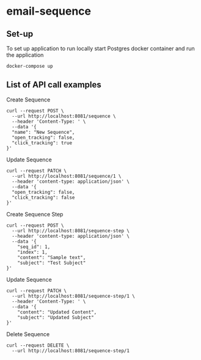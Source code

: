 # email-sequence

## Set-up
To set up application to run locally start Postgres docker container and run the application

```
docker-compose up
```

## List of API call examples
Create Sequence
```
curl --request POST \
  --url http://localhost:8081/sequence \
  --header 'Content-Type: ' \
  --data '{
  "name": "New Sequence",
  "open_tracking": false,
  "click_tracking": true
}'
```

Update Sequence
```
curl --request PATCH \
  --url http://localhost:8081/sequence/1 \
  --header 'content-type: application/json' \
  --data '{
  "open_tracking": false,
  "click_tracking": false
}'
```

Create Sequence Step
```
curl --request POST \
  --url http://localhost:8081/sequence-step \
  --header 'content-type: application/json' \
  --data '{
	"seq_id": 1,
  	"index": 1,
  	"content": "Sample text",
  	"subject": "Test Subject"
}'
```

Update Sequence
```
curl --request PATCH \
  --url http://localhost:8081/sequence-step/1 \
  --header 'Content-Type: ' \
  --data '{
    "content": "Updated Content",
  	"subject": "Updated Subject"
}'
```

Delete Sequence
```
curl --request DELETE \
  --url http://localhost:8081/sequence-step/1
```
